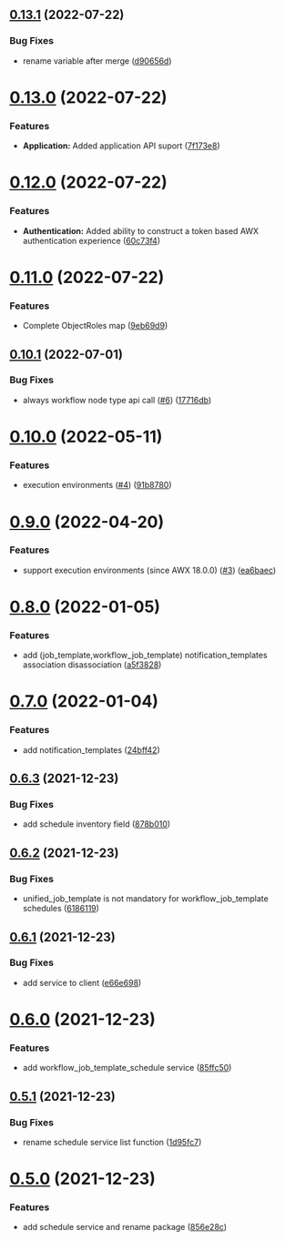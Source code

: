 ## [0.13.1](https://github.com/denouche/goawx/compare/v0.13.0...v0.13.1) (2022-07-22)


### Bug Fixes

* rename variable after merge ([d90656d](https://github.com/denouche/goawx/commit/d90656d07388b39f867b1878204e3193ed95e1b5))

# [0.13.0](https://github.com/denouche/goawx/compare/v0.12.0...v0.13.0) (2022-07-22)


### Features

* **Application:** Added application API suport ([7f173e8](https://github.com/denouche/goawx/commit/7f173e8e4c2f05845c5589ce99bf938a7805bf89))

# [0.12.0](https://github.com/denouche/goawx/compare/v0.11.0...v0.12.0) (2022-07-22)


### Features

* **Authentication:** Added ability to construct a token based AWX authentication experience ([60c73f4](https://github.com/denouche/goawx/commit/60c73f4855bd7aebe2bd5565905fa1c1ce4ff937))

# [0.11.0](https://github.com/denouche/goawx/compare/v0.10.1...v0.11.0) (2022-07-22)


### Features

* Complete ObjectRoles map ([9eb69d9](https://github.com/denouche/goawx/commit/9eb69d942d1d55d9d7e80967119809cf6cb0b482))

## [0.10.1](https://github.com/denouche/goawx/compare/v0.10.0...v0.10.1) (2022-07-01)


### Bug Fixes

* always workflow node type api call ([#6](https://github.com/denouche/goawx/issues/6)) ([17716db](https://github.com/denouche/goawx/commit/17716dbc2b0b042cfd42969f40043f6638db6352))

# [0.10.0](https://github.com/denouche/goawx/compare/v0.9.0...v0.10.0) (2022-05-11)


### Features

* execution environments ([#4](https://github.com/denouche/goawx/issues/4)) ([91b8780](https://github.com/denouche/goawx/commit/91b8780e8d496b6c8f2467360dd332216276c9df))

# [0.9.0](https://github.com/denouche/goawx/compare/v0.8.0...v0.9.0) (2022-04-20)


### Features

* support execution environments (since AWX 18.0.0) ([#3](https://github.com/denouche/goawx/issues/3)) ([ea6baec](https://github.com/denouche/goawx/commit/ea6baecaa65b98e4b2f627618a565ad3189c953b))

# [0.8.0](https://github.com/denouche/goawx/compare/v0.7.0...v0.8.0) (2022-01-05)


### Features

* add (job_template,workflow_job_template) notification_templates association disassociation ([a5f3828](https://github.com/denouche/goawx/commit/a5f382810811bac8dec0fac20045433a6c9ea7b4))

# [0.7.0](https://github.com/denouche/goawx/compare/v0.6.3...v0.7.0) (2022-01-04)


### Features

* add notification_templates ([24bff42](https://github.com/denouche/goawx/commit/24bff42c6c5573e17f213422c1bcf170ac2626a9))

## [0.6.3](https://github.com/denouche/goawx/compare/v0.6.2...v0.6.3) (2021-12-23)


### Bug Fixes

* add schedule inventory field ([878b010](https://github.com/denouche/goawx/commit/878b01024ec7e6c03d500bae1e5674cba8b3f964))

## [0.6.2](https://github.com/denouche/goawx/compare/v0.6.1...v0.6.2) (2021-12-23)


### Bug Fixes

* unified_job_template is not mandatory for workflow_job_template schedules ([6186119](https://github.com/denouche/goawx/commit/618611919a98ac6dcb0b985d293c12df24c5ba2e))

## [0.6.1](https://github.com/denouche/goawx/compare/v0.6.0...v0.6.1) (2021-12-23)


### Bug Fixes

* add service to client ([e66e698](https://github.com/denouche/goawx/commit/e66e698ab737d913d6b2a58baa28771c796f2117))

# [0.6.0](https://github.com/denouche/goawx/compare/v0.5.1...v0.6.0) (2021-12-23)


### Features

* add workflow_job_template_schedule service ([85ffc50](https://github.com/denouche/goawx/commit/85ffc5016ad3636da84e0abc2c53aa4138c7034c))

## [0.5.1](https://github.com/denouche/goawx/compare/v0.5.0...v0.5.1) (2021-12-23)


### Bug Fixes

* rename schedule service list function ([1d95fc7](https://github.com/denouche/goawx/commit/1d95fc7ec4b7fd8e421498d05e47d65711912db3))

# [0.5.0](https://github.com/denouche/goawx/compare/v0.4.2...v0.5.0) (2021-12-23)


### Features

* add schedule service and rename package ([856e28c](https://github.com/denouche/goawx/commit/856e28c116cb3804e7e8dc807fd167674db53bfe))
